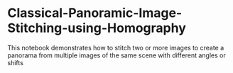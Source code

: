 # Classical-Panoramic-Image-Stitching-using-Homography
This notebook demonstrates how to stitch two or more images to create a panorama from multiple images of the same scene with different angles or shifts
